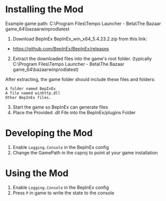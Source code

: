 # Installing the Mod
Example game path:
C:\Program Files\Tempo Launcher - Beta\The Bazaar game_64\bazaarwinprodlatest

1. Download BepInEx BepInEx_win_x64_5.4.23.2.zip from this link:
- https://github.com/BepInEx/BepInEx/releases
2. Extract the downloaded files into the game's root folder.
  (typically C:\Program Files\Tempo Launcher - Beta\The Bazaar game_64\bazaarwinprodlatest)

After extracting, the game folder should include these files and folders:

    A folder named BepInEx
    A file named winhttp.dll
    Other BepInEx files.

3. Start the game so BepInEx can generate files
4. Place the Provided .dll File into the BepInEx/plugins Folder

# Developing the Mod
1. Enable `Logging.Console` in the BepInEx config
2. Change the GamePath in the csproj to point at your game installation

# Using the Mod
1. Enable `Logging.Console` in the BepInEx config
2. Press `P` in game to write the state to the console
